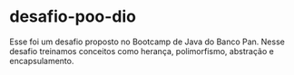 # desafio-poo-dio
Esse foi um desafio proposto no Bootcamp de Java do Banco Pan. Nesse desafio treinamos conceitos como herança, polimorfismo, abstração e encapsulamento.

## 
